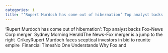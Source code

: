 ```yaml
---
categories: i
title: "‘Rupert Murdoch has come out of hibernation’ Top analyst backs FoxNews Corp merger  Sydney Morning Herald"
---
```

‘Rupert Murdoch has come out of hibernation’: Top analyst backs Fox-News Corp merger&nbsp;&nbsp;Sydney Morning HeraldThe News-Fox merger is a jump to the right&nbsp;&nbsp;CrikeyRupert Murdoch faces sceptical investors in bid to reunite empire&nbsp;&nbsp;Financial TimesNo One Understands Why Fox and 